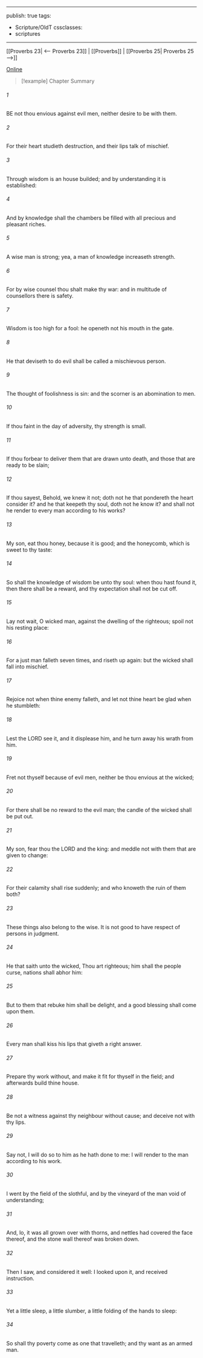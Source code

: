 

---
publish: true
tags:
  - Scripture/OldT
cssclasses:
  - scriptures
---
[[Proverbs 23| <-- Proverbs 23]] | [[Proverbs]] | [[Proverbs 25| Proverbs 25 -->]]

[Online](https://churchofjesuschrist.org/study/scriptures/ot/prov/24?lang=eng)

>[!example] Chapter Summary
>
###### 1
BE not thou envious against evil men, neither desire to be with them.
###### 2
For their heart studieth destruction, and their lips talk of mischief.
###### 3
Through wisdom is an house builded; and by understanding it is established:
###### 4
And by knowledge shall the chambers be filled with all precious and pleasant riches.
###### 5
A wise man is strong; yea, a man of knowledge increaseth strength.
###### 6
For by wise counsel thou shalt make thy war: and in multitude of counsellors there is safety.
###### 7
Wisdom is too high for a fool: he openeth not his mouth in the gate.
###### 8
He that deviseth to do evil shall be called a mischievous person.
###### 9
The thought of foolishness is sin: and the scorner is an abomination to men.
###### 10
If thou faint in the day of adversity, thy strength is small.
###### 11
If thou forbear to deliver them that are drawn unto death, and those that are ready to be slain;
###### 12
If thou sayest, Behold, we knew it not; doth not he that pondereth the heart consider it?  and he that keepeth thy soul, doth not he know it?  and shall not he render to every man according to his works?
###### 13
My son, eat thou honey, because it is good; and the honeycomb, which is sweet to thy taste:
###### 14
So shall the knowledge of wisdom be unto thy soul: when thou hast found it, then there shall be a reward, and thy expectation shall not be cut off.
###### 15
Lay not wait, O wicked man, against the dwelling of the righteous; spoil not his resting place:
###### 16
For a just man falleth seven times, and riseth up again: but the wicked shall fall into mischief.
###### 17
Rejoice not when thine enemy falleth, and let not thine heart be glad when he stumbleth:
###### 18
Lest the LORD see it, and it displease him, and he turn away his wrath from him.
###### 19
Fret not thyself because of evil men, neither be thou envious at the wicked;
###### 20
For there shall be no reward to the evil man; the candle of the wicked shall be put out.
###### 21
My son, fear thou the LORD and the king: and meddle not with them that are given to change:
###### 22
For their calamity shall rise suddenly; and who knoweth the ruin of them both?
###### 23
These things also belong to the wise.  It is not good to have respect of persons in judgment.
###### 24
He that saith unto the wicked, Thou art righteous; him shall the people curse, nations shall abhor him:
###### 25
But to them that rebuke him shall be delight, and a good blessing shall come upon them.
###### 26
Every man shall kiss his lips that giveth a right answer.
###### 27
Prepare thy work without, and make it fit for thyself in the field; and afterwards build thine house.
###### 28
Be not a witness against thy neighbour without cause; and deceive not with thy lips.
###### 29
Say not, I will do so to him as he hath done to me: I will render to the man according to his work.
###### 30
I went by the field of the slothful, and by the vineyard of the man void of understanding;
###### 31
And, lo, it was all grown over with thorns, and nettles had covered the face thereof, and the stone wall thereof was broken down.
###### 32
Then I saw, and considered it well: I looked upon it, and received instruction.
###### 33
Yet a little sleep, a little slumber, a little folding of the hands to sleep:
###### 34
So shall thy poverty come as one that travelleth; and thy want as an armed man.



